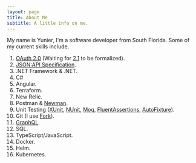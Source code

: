 ```yaml
---
layout: page
title: About Me
subtitle: A little info on me.
---
```

My name is Yunier, I'm a software developer from South Florida. Some of my current skills include.

1. [OAuth 2.0](https://tools.ietf.org/html/rfc6749) (Waiting for [2.1](https://oauth.net/2.1/) to be formalized).
2. [JSON:API Specification](https://jsonapi.org/).
3. .NET Framework & .NET.
4. C#
5. Angular.
6. Terraform.
7. New Relic.
8. Postman & [Newman](https://github.com/postmanlabs/newman).
9. Unit Testing ([XUnit](https://xunit.net/), [NUnit](https://nunit.org/), [Moq](https://github.com/moq/moq4), [FluentAssertions](https://fluentassertions.com/), [AutoFixture](https://github.com/AutoFixture/AutoFixture)).
10. Git (I use [Fork](https://fork.dev/)).
11. [GraphQL](https://graphql.org/).
12. SQL.
13. TypeScript/JavaScript.
14. Docker.
15. Helm.
16. Kubernetes.